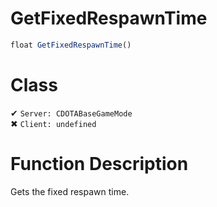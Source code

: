 # GetFixedRespawnTime
```js
float GetFixedRespawnTime()
```
# Class
✔ `Server: CDOTABaseGameMode`  
✖ `Client: undefined`  

# Function Description
Gets the fixed respawn time.
